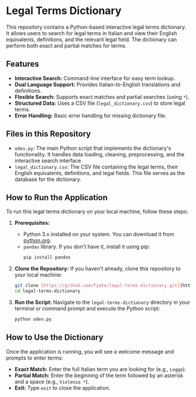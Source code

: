 # Legal Terms Dictionary

This repository contains a Python-based interactive legal terms dictionary. It allows users to search for legal terms in Italian and view their English equivalents, definitions, and the relevant legal field. The dictionary can perform both exact and partial matches for terms.

## Features

* **Interactive Search:** Command-line interface for easy term lookup.
* **Dual Language Support:** Provides Italian-to-English translations and definitions.
* **Flexible Search:** Supports exact matches and partial searches (using `*`).
* **Structured Data:** Uses a CSV file (`legal_dictionary.csv`) to store legal terms.
* **Error Handling:** Basic error handling for missing dictionary file.

## Files in this Repository

* `odev.py`: The main Python script that implements the dictionary's functionality. It handles data loading, cleaning, preprocessing, and the interactive search interface.
* `legal_dictionary.csv`: The CSV file containing the legal terms, their English equivalents, definitions, and legal fields. This file serves as the database for the dictionary.

## How to Run the Application

To run this legal terms dictionary on your local machine, follow these steps:

1.  **Prerequisites:**
    * Python 3.x installed on your system. You can download it from [python.org](https://www.python.org/).
    * `pandas` library. If you don't have it, install it using pip:
        ```bash
        pip install pandas
        ```

2.  **Clone the Repository:**
    If you haven't already, clone this repository to your local machine:
    ```bash
    git clone [https://github.com/fyate/legal-terms-dictionary.git](https://github.com/fyate/legal-terms-dictionary.git)
    cd legal-terms-dictionary
    ```

3.  **Run the Script:**
    Navigate to the `legal-terms-dictionary` directory in your terminal or command prompt and execute the Python script:
    ```bash
    python odev.py
    ```

## How to Use the Dictionary

Once the application is running, you will see a welcome message and prompts to enter terms:

* **Exact Match:** Enter the full Italian term you are looking for (e.g., `Legge`).
* **Partial Match:** Enter the beginning of the term followed by an asterisk and a space (e.g., `Violenza *`).
* **Exit:** Type `exit` to close the application.
